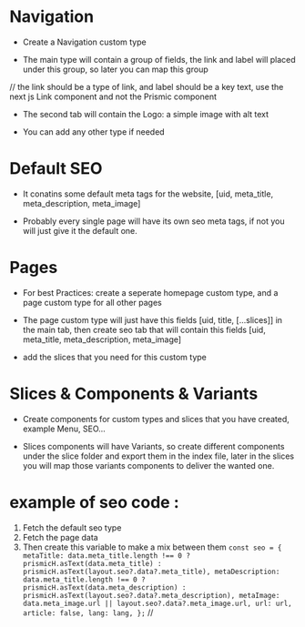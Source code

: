 # Navigation

- Create a Navigation custom type

- The main type will contain a group of fields, the link and label will placed under this group, so later you can map this group

// the link should be a type of link, and label should be a key text, use the next js Link component and not the Prismic component

- The second tab will contain the Logo: a simple image with alt text

- You can add any other type if needed

# Default SEO

- It conatins some default meta tags for the website, [uid, meta_title, meta_description, meta_image]

- Probably every single page will have its own seo meta tags, if not you will just give it the default one.

# Pages

- For best Practices: create a seperate homepage custom type, and a page custom type for all other pages

- The page custom type will just have this fields [uid, title, [...slices]] in the main tab, then create seo tab that will contain this fields [uid, meta_title, meta_description, meta_image]

- add the slices that you need for this custom type

# Slices & Components & Variants

- Create components for custom types and slices that you have created, example Menu, SEO...

- Slices components will have Variants, so create different components under the slice folder and export them in the index file, later in the slices you will map those variants components to deliver the wanted one.

# example of seo code :

1. Fetch the default seo type
2. Fetch the page data
3. Then create this variable to make a mix between them
   `const seo = {
metaTitle:
data.meta_title.length !== 0
? prismicH.asText(data.meta_title)
: prismicH.asText(layout.seo?.data?.meta_title),
metaDescription:
data.meta_title.length !== 0
? prismicH.asText(data.meta_description)
: prismicH.asText(layout.seo?.data?.meta_description),
metaImage: data.meta_image.url || layout.seo?.data?.meta_image.url,
url: url,
article: false,
lang: lang,
};`
   //
